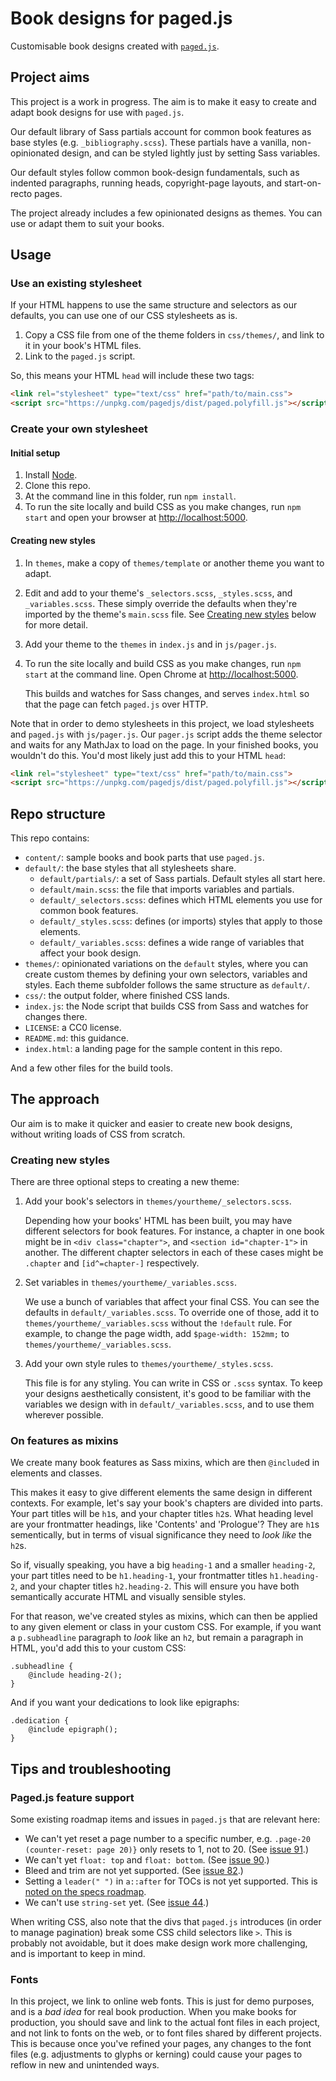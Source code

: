 # Book designs for paged.js

Customisable book designs created with [`paged.js`](https://gitlab.pagedmedia.org/tools/pagedjs).

## Project aims

This project is a work in progress. The aim is to make it easy to create and adapt book designs for use with `paged.js`.

Our default library of Sass partials account for common book features as base styles (e.g. `_bibliography.scss`). These partials have a vanilla, non-opinionated design, and can be styled lightly just by setting Sass variables.

Our default styles follow common book-design fundamentals, such as indented paragraphs, running heads, copyright-page layouts, and start-on-recto pages.

The project already includes a few opinionated designs as themes. You can use or adapt them to suit your books.

## Usage

### Use an existing stylesheet

If your HTML happens to use the same structure and selectors as our defaults, you can use one of our CSS stylesheets as is.

1. Copy a CSS file from one of the theme folders in `css/themes/`, and link to it in your book's HTML files.
2. Link to the `paged.js` script.

So, this means your HTML `head` will include these two tags:

```html
<link rel="stylesheet" type="text/css" href="path/to/main.css">
<script src="https://unpkg.com/pagedjs/dist/paged.polyfill.js"></script>
```

### Create your own stylesheet

#### Initial setup

1. Install [Node](https://nodejs.org).
2. Clone this repo.
3. At the command line in this folder, run `npm install`.
4. To run the site locally and build CSS as you make changes, run `npm start` and open your browser at [http://localhost:5000](http://localhost:5000).

#### Creating new styles

1. In `themes`, make a copy of `themes/template` or another theme you want to adapt.
1. Edit and add to your theme's `_selectors.scss`, `_styles.scss`, and `_variables.scss`. These simply override the defaults when they're imported by the theme's `main.scss` file. See [Creating new styles](#creating-new-styles) below for more detail.
1. Add your theme to the `themes` in `index.js` and in `js/pager.js`.
1. To run the site locally and build CSS as you make changes, run `npm start` at the command line. Open Chrome at [http://localhost:5000](http://localhost:5000).

   This builds and watches for Sass changes, and serves `index.html` so that the page can fetch `paged.js` over HTTP.

Note that in order to demo stylesheets in this project, we load stylesheets and `paged.js` with `js/pager.js`. Our `pager.js` script adds the theme selector and waits for any MathJax to load on the page. In your finished books, you wouldn't do this. You'd most likely just add this to your HTML `head`:

```html
<link rel="stylesheet" type="text/css" href="path/to/main.css">
<script src="https://unpkg.com/pagedjs/dist/paged.polyfill.js"></script>
```

## Repo structure

This repo contains:

- `content/`: sample books and book parts that use `paged.js`.
- `default/`: the base styles that all stylesheets share.
    - `default/partials/`: a set of Sass partials. Default styles all start here.
    - `default/main.scss`: the file that imports variables and partials.
    - `default/_selectors.scss`: defines which HTML elements you use for common book features.
    - `default/_styles.scss`: defines (or imports) styles that apply to those elements.
    - `default/_variables.scss`: defines a wide range of variables that affect your book design.
- `themes/`: opinionated variations on the `default` styles, where you can create custom themes by defining your own selectors, variables and styles. Each theme subfolder follows the same structure as `default/`.
- `css/`: the output folder, where finished CSS lands.
- `index.js`: the Node script that builds CSS from Sass and watches for changes there.
- `LICENSE`: a CC0 license.
- `README.md`: this guidance.
- `index.html`: a landing page for the sample content in this repo.

And a few other files for the build tools.

## The approach

Our aim is to make it quicker and easier to create new book designs, without writing loads of CSS from scratch.

### Creating new styles

There are three optional steps to creating a new theme:

1. Add your book's selectors in `themes/yourtheme/_selectors.scss`.

   Depending how your books' HTML has been built, you may have different selectors for book features. For instance, a chapter in one book might be in `<div class="chapter">`, and `<section id="chapter-1">` in another. The different chapter selectors in each of these cases might be `.chapter` and `[id^=chapter-]` respectively.

1. Set variables in `themes/yourtheme/_variables.scss`.

   We use a bunch of variables that affect your final CSS. You can see the defaults in `default/_variables.scss`. To override one of those, add it to `themes/yourtheme/_variables.scss` without the `!default` rule. For example, to change the page width, add `$page-width: 152mm;` to `themes/yourtheme/_variables.scss`.

1. Add your own style rules to `themes/yourtheme/_styles.scss`.

   This file is for any styling. You can write in CSS or `.scss` syntax. To keep your designs aesthetically consistent, it's good to be familiar with the variables we design with in `default/_variables.scss`, and to use them wherever possible.

### On features as mixins

We create many book features as Sass mixins, which are then `@include`d in elements and classes.

This makes it easy to give different elements the same design in different contexts. For example, let's say your book's chapters are divided into parts. Your part titles will be `h1`s, and your chapter titles `h2`s. What heading level are your frontmatter headings, like 'Contents' and 'Prologue'? They are `h1`s sementically, but in terms of visual significance they need to *look like* the `h2`s.

So if, visually speaking, you have a big `heading-1` and a smaller `heading-2`, your part titles need to be `h1.heading-1`, your frontmatter titles `h1.heading-2`, and your chapter titles `h2.heading-2`. This will ensure you have both semantically accurate HTML and visually sensible styles.

For that reason, we've created styles as mixins, which can then be applied to any given element or class in your custom CSS. For example, if you want a `p.subheadline` paragraph to *look* like an `h2`, but remain a paragraph in HTML, you'd add this to your custom CSS:

```
.subheadline {
    @include heading-2();
}
```

And if you want your dedications to look like epigraphs:

```
.dedication {
    @include epigraph();
}
```

## Tips and troubleshooting

### Paged.js feature support

Some existing roadmap items and issues in `paged.js` that are relevant here:

- We can't yet reset a page number to a specific number, e.g. `.page-20 (counter-reset: page 20)}` only resets to 1, not to 20. (See [issue 91](https://gitlab.pagedmedia.org/tools/pagedjs/issues/91).)
- We can't yet `float: top` and `float: bottom`. (See [issue 90](https://gitlab.pagedmedia.org/tools/pagedjs/issues/90).)
- Bleed and trim are not yet supported. (See [issue 82](https://gitlab.pagedmedia.org/tools/pagedjs/issues/82).)
- Setting a `leader(" ")` in `a::after` for TOCs is not yet supported. This is [noted on the specs roadmap](https://gitlab.pagedmedia.org/tools/pagedjs/wikis/Support-of-specifications).
- We can't use `string-set` yet. (See [issue 44](https://gitlab.pagedmedia.org/tools/pagedjs/issues/44).)

When writing CSS, also note that the divs that `paged.js` introduces (in order to manage pagination) break some CSS child selectors like `>`. This is probably not avoidable, but it does make design work more challenging, and is important to keep in mind.

### Fonts

In this project, we link to online web fonts. This is just for demo purposes, and is a *bad idea* for real book production. When you make books for production, you should save and link to the actual font files in each project, and not link to fonts on the web, or to font files shared by different projects. This is because once you've refined your pages, any changes to the font files (e.g. adjustments to glyphs or kerning) could cause your pages to reflow in new and unintended ways.
